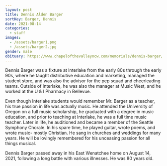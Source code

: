 ```yaml
---
layout: post
title: Dennis Alden Barger
sortKey: Barger, Dennis
date: 2021-08-14
categories:
  - staff
images:
  - /assets/barger1.png
  - /assets/barger2.jpg
gender: male
obituary: https://www.chapelofthevalleyncw.com/memorials/dennis-barger/4698344/
---
```


Dennis Barger was a fixture at Interlake from the early 80s through the early 90s, where he taught distributive education and marketing, managed the student store, and was also the advisor for the pep squad and cheerleading teams. Outside of Interlake, he was also the manager at Music West, and he worked at the U & I Pharmacy in Bellevue.

Even though Interlake students would remember Mr. Barger as a teacher, his true passion in life was actually music. He attended the University of Oregon on a full music scholarship, he graduated with a degree in music education, and prior to teaching at Interlake, he was a full time music teacher. Later in life, he auditioned and became a member of the Seattle Symphony Chorale. In his spare time, he played guitar, wrote poems, and wrote music- mostly Christian. He sang in churches and weddings for many years. He will be lovingly remembered for his unceasing passion for all things musical.

Dennis Barger passed away in his East Wenatchee home on August 14, 2021, following a long battle with various illnesses. He was 80 years old.

